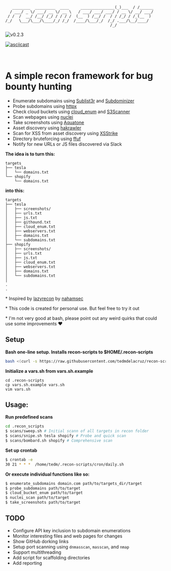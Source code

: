 ```
   ________  _________  ____     _______________(_)___  / /______
  / ___/ _ \/ ___/ __ \/ __ \   / ___/ ___/ ___/ / __ \/ __/ ___/
 / /  /  __/ /__/ /_/ / / / /  (__  ) /__/ /  / / /_/ / /_(__  ) 
/_/   \___/\___/\____/_/ /_/  /____/\___/_/  /_/ .___/\__/____/  
                                              /_/                
```

![v0.2.3](https://img.shields.io/badge/version-0.2.2-brightgreen?style=flat)

[![asciicast](https://asciinema.org/a/QJTDlVbRxLNhsSbe5MBqKhENg.svg)](https://asciinema.org/a/QJTDlVbRxLNhsSbe5MBqKhENg)
                                                                                                     
# A simple recon framework for bug bounty hunting

- Enumerate subdomains using [Sublist3r](https://github.com/aboul3la/Sublist3r) and [Subdominizer](https://github.com/nsonaniya2010/SubDomainizer)
- Probe subdomains using [httpx](https://github.com/projectdiscovery/httpx)
- Check cloud buckets using [cloud_enum](https://github.com/initstring/cloud_enum) and [S3Scanner](https://github.com/OWASP/Amass)
- Scan webpages using [nuclei](https://github.com/projectdiscovery/nuclei)
- Take screenshots using [Aquatone](https://github.com/michenriksen/aquatone)
- Asset discovery using [hakrawler](https://github.com/hakluke/hakrawler) 
- Scan for XSS from asset discovery using [XSStrike](https://github.com/s0md3v/XSStrike)
- Directory bruteforcing using [ffuf](https://github.com/ffuf/ffuf) 
- Notify for new URLs or JS files discovered via Slack

**The idea is to turn this:**
```
targets
├── tesla
│   └── domains.txt
└── shopify
    └── domains.txt
```

**into this:**
```
targets
├── tesla
│   ├── screenshots/
│   ├── urls.txt
│   ├── js.txt
│   ├── githound.txt
│   ├── cloud_enum.txt
│   ├── webservers.txt
│   ├── domains.txt
│   └── subdomains.txt
├── shopify
│   ├── screenshots/
│   ├── urls.txt
│   ├── js.txt
│   ├── cloud_enum.txt
│   ├── webservers.txt
│   ├── domains.txt
│   └── subdomains.txt
│
.
.
```

\* Inspired by [lazyrecon](https://github.com/nahamsec/lazyrecon) by [nahamsec](https://github.com/nahamsec)

\* This code is created for personal use. But feel free to try it out

\* I'm not very good at bash, please point out any weird quirks that could use some improvements ♥

## Setup

**Bash one-line setup. Installs recon-scripts to $HOME/.recon-scripts**
```sh
bash <(curl -s https://raw.githubusercontent.com/tedmdelacruz/recon-scripts/master/configure)
```

**Initialize a vars.sh from vars.sh.example**
```
cd .recon-scripts
cp vars.sh.example vars.sh
vim vars.sh
```

## Usage:
**Run predefined scans**
```sh
cd .recon_scripts
$ scans/sweep.sh # Initial scann of all targets in recon folder
$ scans/snipe.sh tesla shopify # Probe and quick scan
$ scans/bombard.sh shopify # Comprehensive scan
```

**Set up crontab**
```sh
$ crontab -e
30 21 * * *  /home/tedm/.recon-scripts/cron/daily.sh
```

**Or execute individual functions like so:**
```sh
$ enumerate_subdomains domain.com path/to/targets_dir/target
$ probe_subdomains path/to/target
$ cloud_bucket_enum path/to/target
$ nuclei_scan path/to/target
$ take_screenshots path/to/target
```

## TODO
- Configure API key inclusion to subdomain enumerations
- Monitor interesting files and web pages for changes
- Show GitHub dorking links
- Setup port scanning using `dnmasscan`, `masscan`, and `nmap`
- Support multithreading
- Add script for scaffolding directories
- Add reporting
